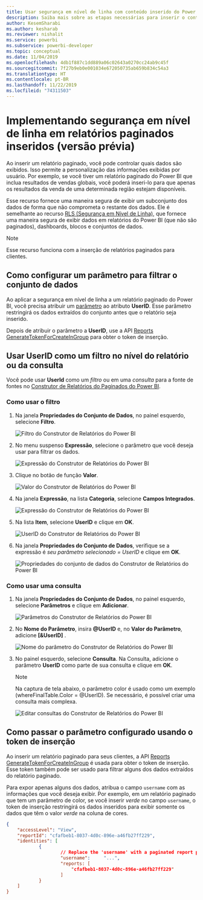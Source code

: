 ```yaml
---
title: Usar segurança em nível de linha com conteúdo inserido do Power BI
description: Saiba mais sobre as etapas necessárias para inserir o conteúdo do Power BI em seu aplicativo.
author: KesemSharabi
ms.author: kesharab
ms.reviewer: nishalit
ms.service: powerbi
ms.subservice: powerbi-developer
ms.topic: conceptual
ms.date: 11/04/2019
ms.openlocfilehash: 4db1f887c1dd889a06c02643a0270cc24ab9c45f
ms.sourcegitcommit: 7f27b9eb0e001034e672050735ab659b834c54a3
ms.translationtype: HT
ms.contentlocale: pt-BR
ms.lasthandoff: 11/22/2019
ms.locfileid: "74311503"
---
```

# <a name="implementing-row-level-security-in-embedded-paginated-reports-preview"></a>Implementando segurança em nível de linha em relatórios paginados inseridos (versão prévia)

Ao inserir um relatório paginado, você pode controlar quais dados são exibidos. Isso permite a personalização das informações exibidas por usuário. Por exemplo, se você tiver um relatório paginado do Power BI que inclua resultados de vendas globais, você poderá inseri-lo para que apenas os resultados da venda de uma determinada região estejam disponíveis.

Esse recurso fornece uma maneira segura de exibir um subconjunto dos dados de forma que não comprometa o restante dos dados. Ele é semelhante ao recurso [RLS (Segurança em Nível de Linha)](embedded-row-level-security.md), que fornece uma maneira segura de exibir dados em relatórios do Power BI (que não são paginados), dashboards, blocos e conjuntos de dados.  

> [!Note]
> Esse recurso funciona com a inserção de relatórios paginados para clientes.

## <a name="configuring-a-parameter-to-filter-the-dataset"></a>Como configurar um parâmetro para filtrar o conjunto de dados

Ao aplicar a segurança em nível de linha a um relatório paginado do Power BI, você precisa atribuir um [parâmetro](../report-builder-parameters.md) ao atributo **UserID**. Esse parâmetro restringirá os dados extraídos do conjunto antes que o relatório seja inserido.

Depois de atribuir o parâmetro a **UserID**, use a API [Reports GenerateTokenForCreateInGroup](https://docs.microsoft.com/rest/api/power-bi/embedtoken/reports_generatetokenforcreateingroup) para obter o token de inserção.

## <a name="use-userid-as-a-filter-at-report-or-query-level"></a>Usar UserID como um filtro no nível do relatório ou da consulta

Você pode usar **UserId** como um *filtro* ou em uma *consulta* para a fonte de fontes no [Construtor de Relatórios do Paginados do Power BI](../report-builder-power-bi.md).

### <a name="using-the-filter"></a>Como usar o filtro

1. Na janela **Propriedades do Conjunto de Dados**, no painel esquerdo, selecione **Filtro**.

    ![Filtro do Construtor de Relatórios do Power BI](media/embedded-paginated-reports-secure-data/filter.png)

2. No menu suspenso **Expressão**, selecione o parâmetro que você deseja usar para filtrar os dados.

     ![Expressão do Construtor de Relatórios do Power BI](media/embedded-paginated-reports-secure-data/expression.png)

3. Clique no botão de função **Valor**. 

    ![Valor do Construtor de Relatórios do Power BI](media/embedded-paginated-reports-secure-data/function.png)

4. Na janela **Expressão**, na lista **Categoria**, selecione **Campos Integrados**.

    ![Expressão do Construtor de Relatórios do Power BI](media/embedded-paginated-reports-secure-data/built-in-fields.png)

5. Na lista **Item**, selecione **UserID** e clique em **OK**.

    ![UserID do Construtor de Relatórios do Power BI](media/embedded-paginated-reports-secure-data/userid.png)

6. Na janela **Propriedades do Conjunto de Dados**, verifique se a expressão é *seu parâmetro selecionado = UserID* e clique em **OK**.

    ![Propriedades do conjunto de dados do Construtor de Relatórios do Power BI](media/embedded-paginated-reports-secure-data/verify.png)

### <a name="using-a-query"></a>Como usar uma consulta

1. Na janela **Propriedades do Conjunto de Dados**, no painel esquerdo, selecione **Parâmetros** e clique em **Adicionar**.

    ![Parâmetros do Construtor de Relatórios do Power BI](media/embedded-paginated-reports-secure-data/parameters.png)

2. No **Nome do Parâmetro**, insira **\@UserID** e, no **Valor do Parâmetro**, adicione **[&UserID]** .

    ![Nome do parâmetro do Construtor de Relatórios do Power BI](media/embedded-paginated-reports-secure-data/parameter-name.png) 

3. No painel esquerdo, selecione **Consulta**. Na Consulta, adicione o parâmetro **UserID** como parte de sua consulta e clique em **OK**.
    > [!NOTE]
    > Na captura de tela abaixo, o parâmetro color é usado como um exemplo (whereFinalTable.Color = @UserID). Se necessário, é possível criar uma consulta mais complexa.

    ![Editar consultas do Construtor de Relatórios do Power BI](media/embedded-paginated-reports-secure-data/query-edit.png)

## <a name="passing-the-configured-parameter-using-the-embed-token"></a>Como passar o parâmetro configurado usando o token de inserção

Ao inserir um relatório paginado para seus clientes, a API [Reports GenerateTokenForCreateInGroup](https://docs.microsoft.com/rest/api/power-bi/embedtoken/reports_generatetokenforcreateingroup) é usada para obter o token de inserção. Esse token também pode ser usado para filtrar alguns dos dados extraídos do relatório paginado.

Para expor apenas alguns dos dados, atribua o campo `username` com as informações que você deseja exibir. Por exemplo, em um relatório paginado que tem um parâmetro de color, se você inserir *verde* no campo `username`, o token de inserção restringirá os dados inseridos para exibir somente os dados que têm o valor *verde* na coluna de cores.

```JSON
{
    "accessLevel": "View",
    "reportId": "cfafbeb1-8037-4d0c-896e-a46fb27ff229",
    "identities": [
            {
                    // Replace the 'username' with a paginated report parameter
                    "username":     "...",
                    "reports: [
                        "cfafbeb1-8037-4d0c-896e-a46fb27ff229"
                    ]
            }
    ]
}
```
